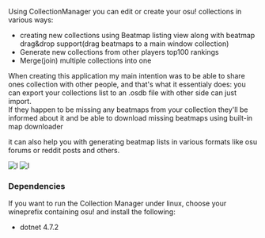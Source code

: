 Using CollectionManager you can edit or create your osu! collections in various ways:
- creating new collections using Beatmap listing view along with beatmap drag&drop support(drag beatmaps to a main window collection)
- Generate new collections from other players top100 rankings
- Merge(join) multiple collections into one

When creating this application my main intention was to be able to share ones collection with other people, and that's what it essentialy does: you can export your collections list to an .osdb file with other side can just import.   
If they happen to be missing any beatmaps from your collection they'll be informed about it and be able to download missing beatmaps using built-in map downloader

it can also help you with generating beatmap lists in various formats like osu forums or reddit posts and others.

![l](https://i.imgur.com/4sU8Hi9.jpg)
![l](https://i.imgur.com/b3zUSuf.jpg)

### Dependencies
 If you want to run the Collection Manager under linux, choose your wineprefix containing osu! and install the following:

 - dotnet 4.7.2
